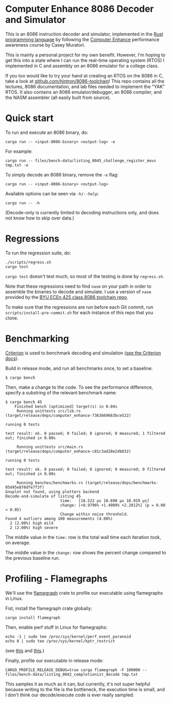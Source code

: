 # Computer Enhance 8086 Decoder and Simulator

This is an 8086 instruction decoder and simulator, implemented in the [Rust
programming language][5] by following the [Computer Enhance][1] performance
awareness course by Casey Muratori.

This is mainly a personal project for my own benefit. However, I'm hoping to get
this into a state where I can run the real-time operating system (RTOS) I
implemented in C and assembly on an 8086 emulator for a college class.

If you too would like to try your hand at creating an RTOS on the 8086 in C,
take a look at [github.com/hintron/8086-toolchain][4]! This repo contains all
the lectures, 8086 documentation, and lab files needed to implement the "YAK"
RTOS. It also contains an 8086 emulator/debugger, an 8086 compiler, and the NASM
assembler (all easily built from source).


# Quick start

To run and execute an 8086 binary, do:

```
cargo run -- <input-8086-binary> <output-log> -e
```

For example:

```
cargo run -- files/bench-data/listing_0045_challenge_register_movs tmp.txt -e
```

To simply decode an 8086 binary, remove the `-e` flag:

```
cargo run -- <input-8086-binary> <output-log>
```

Available options can be seen via `-h/--help`:
```
cargo run -- -h
```

(Decode-only is currently limited to decoding instructions only, and does not
know how to skip over data.)


# Regressions

To run the regression suite, do:

```
./scripts/regress.sh
cargo test
```

`cargo test` doesn't test much, so most of the testing is done by `regress.sh`.

Note that these regressions need to find `nasm` on your path in order to
assemble the binaries to decode and simulate. I use a version of `nasm` provided
by the [BYU ECEn 425 class 8086 toolchain repo][4].

To make sure that the regressions are run before each Git commit, run
`scripts/install-pre-commit.sh` for each instance of this repo that you clone.


# Benchmarking

[Criterion][2] is used to benchmark decoding and simulation
([see the Criterion docs][3]).

Build in release mode, and run all benchmarks once, to set a baseline:

```
$ cargo bench
```

Then, make a change to the code. To see the performance difference, specify a
substring of the relevant benchmark name:

```
$ cargo bench 45
    Finished bench [optimized] target(s) in 0.04s
     Running unittests src/lib.rs (target/release/deps/computer_enhance-7363669663bce522)

running 0 tests

test result: ok. 0 passed; 0 failed; 0 ignored; 0 measured; 1 filtered out; finished in 0.00s

     Running unittests src/main.rs (target/release/deps/computer_enhance-c81c3ad28e2db032)

running 0 tests

test result: ok. 0 passed; 0 failed; 0 ignored; 0 measured; 0 filtered out; finished in 0.00s

     Running benches/benchmarks.rs (target/release/deps/benchmarks-05d45e870dfe7f3f)
Gnuplot not found, using plotters backend
Decode-and-simulate of listing 45
                        time:   [18.522 µs 18.690 µs 18.919 µs]
                        change: [+0.9796% +1.4909% +2.2012%] (p = 0.00 < 0.05)
                        Change within noise threshold.
Found 4 outliers among 100 measurements (4.00%)
  2 (2.00%) high mild
  2 (2.00%) high severe
```

The middle value in the `time:` row is the total wall time each iteration took,
on average.

The middle value in the `change:` row shows the percent change compared to the
previous baseline run.


# Profiling - Flamegraphs

We'll use the [flamegraph][6] crate to profile our executable using flamegraphs
in Linux.

Fist, install the flamegraph crate globally:

```shell
cargo install flamegraph
```

Then, enable perf stuff in Linux for flamegraphs:

```shell
echo -1 | sudo tee /proc/sys/kernel/perf_event_paranoid
echo 0 | sudo tee /proc/sys/kernel/kptr_restrict
```
(see [this][7] and [this][8].)

Finally, profile our executable in release mode:

```shell
CARGO_PROFILE_RELEASE_DEBUG=true cargo flamegraph -F 100000 -- files/bench-data/listing_0042_completionist_decode tmp.txt
```

This samples it as much as it can, but currently, it's not super helpful because
writing to the file is the bottleneck, the execution time is small, and I don't
think our decode/execute code is ever really sampled.

[1]: https://www.computerenhance.com/
[2]: https://github.com/bheisler/criterion.rs
[3]: https://bheisler.github.io/criterion.rs/book/index.html
[4]: https://github.com/hintron/8086-toolchain
[5]: https://www.rust-lang.org/
[6]: https://github.com/flamegraph-rs/flamegraph
[7]: https://github.com/flamegraph-rs/flamegraph#enabling-perf-for-use-by-unprivileged-users
[8]: https://users.rust-lang.org/t/flamegraph-shows-every-caller-is-unknown/52408/2
